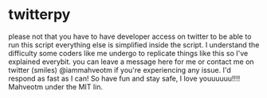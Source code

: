 # twitterpy
please not that you have to have developer access on twitter to be able to run this script
everything else is simplified inside the script. I understand the difficulty some coders like me undergo to replicate things like this so I've explained everybit.
you can leave a message here for me or contact me on twitter (smiles) @iammahveotm if you're experiencing any issue. I'd respond as fast as I can!
So have fun and stay safe, I love youuuuuu!!!!
Mahveotm
under the MIT lin.
